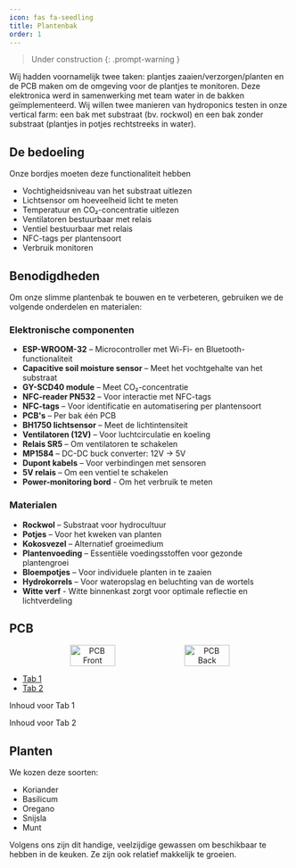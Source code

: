 ```yaml
---
icon: fas fa-seedling
title: Plantenbak
order: 1
---
```


> Under construction
{: .prompt-warning }

Wij hadden voornamelijk twee taken: plantjes zaaien/verzorgen/planten en de PCB maken om de omgeving voor de plantjes te monitoren. Deze elektronica werd in samenwerking met team water in de bakken geïmplementeerd. Wij willen twee manieren van hydroponics testen in onze vertical farm: een bak met substraat (bv. rockwol) en een bak zonder substraat (plantjes in potjes rechtstreeks in water).

## De bedoeling
Onze bordjes moeten deze functionaliteit hebben
- Vochtigheidsniveau van het substraat uitlezen
- Lichtsensor om hoeveelheid licht te meten
- Temperatuur en CO₂-concentratie uitlezen
- Ventilatoren bestuurbaar met relais
- Ventiel bestuurbaar met relais
- NFC-tags per plantensoort
- Verbruik monitoren
  

## Benodigdheden
Om onze slimme plantenbak te bouwen en te verbeteren, gebruiken we de volgende onderdelen en materialen:

### Elektronische componenten
- **ESP-WROOM-32** – Microcontroller met Wi-Fi- en Bluetooth-functionaliteit
- **Capacitive soil moisture sensor** – Meet het vochtgehalte van het substraat
- **GY-SCD40 module** – Meet CO₂-concentratie 
- **NFC-reader PN532** – Voor interactie met NFC-tags
- **NFC-tags** – Voor identificatie en automatisering per plantensoort
- **PCB's** – Per bak één PCB
- **BH1750 lichtsensor** – Meet de lichtintensiteit 
- **Ventilatoren (12V)** – Voor luchtcirculatie en koeling
- **Relais SR5** – Om ventilatoren te schakelen
- **MP1584** – DC-DC buck converter: 12V -> 5V
- **Dupont kabels** – Voor verbindingen met sensoren
- **5V relais** – Om een ventiel te schakelen
- **Power-monitoring bord** - Om het verbruik te meten

### Materialen
- **Rockwol** – Substraat voor hydrocultuur
- **Potjes** – Voor het kweken van planten
- **Kokosvezel** – Alternatief groeimedium
- **Plantenvoeding** – Essentiële voedingsstoffen voor gezonde plantengroei
- **Bloempotjes** – Voor individuele planten in te zaaien
- **Hydrokorrels** – Voor wateropslag en beluchting van de wortels
- **Witte verf** - Witte binnenkast zorgt voor optimale reflectie en lichtverdeling

## PCB
<div style="display: flex; justify-content: center; gap: 4px; align-items: center; text-align: center;">
    <img src="{{ site.baseurl }}/assets/img/pb_front.png" alt="PCB Front" style="width: 40%;">
    <img src="{{ site.baseurl }}/assets/img/pb_back.png" alt="PCB Back" style="width: 40%;">
</div>

<div>
    <ul class="nav nav-tabs" id="myTab" role="tablist">
        <li class="nav-item">
            <a class="nav-link active" id="tab1-tab" data-toggle="tab" href="#tab1" role="tab">Tab 1</a>
        </li>
        <li class="nav-item">
            <a class="nav-link" id="tab2-tab" data-toggle="tab" href="#tab2" role="tab">Tab 2</a>
        </li>
    </ul>
    <div class="tab-content" id="myTabContent">
        <div class="tab-pane fade show active" id="tab1" role="tabpanel">
            <p>Inhoud voor Tab 1</p>
        </div>
        <div class="tab-pane fade" id="tab2" role="tabpanel">
            <p>Inhoud voor Tab 2</p>
        </div>
    </div>
</div>

<script>
    document.addEventListener("DOMContentLoaded", function () {
        var tabs = document.querySelectorAll("[data-toggle='tab']");
        tabs.forEach(tab => {
            tab.addEventListener("click", function (event) {
                event.preventDefault();
                document.querySelector(".nav-link.active").classList.remove("active");
                document.querySelector(".tab-pane.show.active").classList.remove("show", "active");
                this.classList.add("active");
                document.querySelector(this.getAttribute("href")).classList.add("show", "active");
            });
        });
    });
</script>

## Planten
We kozen deze soorten:
- Koriander
- Basilicum
- Oregano
- Snijsla
- Munt

Volgens ons zijn dit handige, veelzijdige gewassen om beschikbaar te hebben in de keuken. Ze zijn ook relatief makkelijk te groeien.


